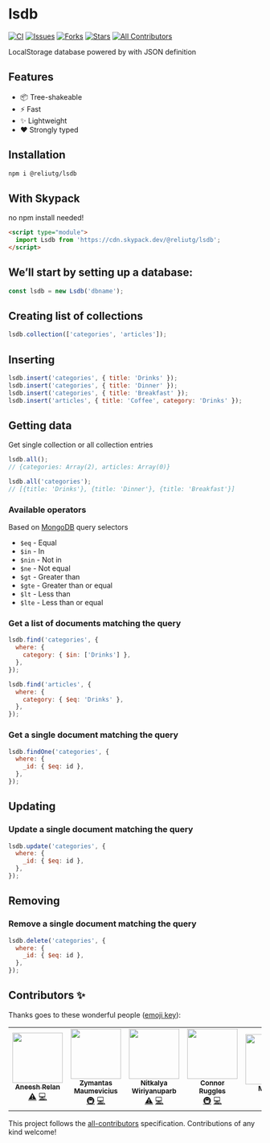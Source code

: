 # lsdb

[![CI](https://github.com/eliutgon/lsdb/actions/workflows/main.yml/badge.svg)](https://github.com/eliutgon/lsdb/actions/workflows/main.yml)
[![Issues](https://img.shields.io/github/issues/eliutgon/lsdb)](https://github.com/eliutgon/lsdb/issues)
[![Forks](https://img.shields.io/github/forks/eliutgon/lsdb)](https://github.com/eliutgon/lsdb)
[![Stars](https://img.shields.io/github/stars/eliutgon/lsdb)](https://github.com/eliutgon/lsdb)
[![All Contributors](https://img.shields.io/badge/all_contributors-5-orange.svg)](#contributors-)

LocalStorage database powered by with JSON definition

## Features

- 📦 Tree-shakeable
- ⚡ Fast
- ✨ Lightweight
- ❤️ Strongly typed

## Installation

```bash
npm i @reliutg/lsdb
```

## With Skypack

no npm install needed!

```html
<script type="module">
  import Lsdb from 'https://cdn.skypack.dev/@reliutg/lsdb';
</script>
```

## We’ll start by setting up a database:

```js
const lsdb = new Lsdb('dbname');
```

## Creating list of collections

```js
lsdb.collection(['categories', 'articles']);
```

## Inserting

```js
lsdb.insert('categories', { title: 'Drinks' });
lsdb.insert('categories', { title: 'Dinner' });
lsdb.insert('categories', { title: 'Breakfast' });
lsdb.insert('articles', { title: 'Coffee', category: 'Drinks' });
```

## Getting data

Get single collection or all collection entries

```js
lsdb.all();
// {categories: Array(2), articles: Array(0)}

lsdb.all('categories');
// [{title: 'Drinks'}, {title: 'Dinner'}, {title: 'Breakfast'}]
```

### Available operators

Based on [MongoDB](https://docs.mongodb.com/manual/reference/operator/query/#query-selectors) query selectors

- `$eq` - Equal
- `$in` - In
- `$nin` - Not in
- `$ne` - Not equal
- `$gt` - Greater than
- `$gte` - Greater than or equal
- `$lt` - Less than
- `$lte` - Less than or equal

### Get a list of documents matching the query

```js
lsdb.find('categories', {
  where: {
    category: { $in: ['Drinks'] },
  },
});

lsdb.find('articles', {
  where: {
    category: { $eq: 'Drinks' },
  },
});
```

### Get a single document matching the query

```js
lsdb.findOne('categories', {
  where: {
    _id: { $eq: id },
  },
});
```

## Updating

### Update a single document matching the query

```js
lsdb.update('categories', {
  where: {
    _id: { $eq: id },
  },
});
```

## Removing

### Remove a single document matching the query

```js
lsdb.delete('categories', {
  where: {
    _id: { $eq: id },
  },
});
```

## Contributors ✨

Thanks goes to these wonderful people ([emoji key](https://allcontributors.org/docs/en/emoji-key)):

<!-- ALL-CONTRIBUTORS-LIST:START - Do not remove or modify this section -->
<!-- prettier-ignore-start -->
<!-- markdownlint-disable -->
<table>
  <tr>
    <td align="center"><a href="https://github.com/aneeshrelan"><img src="https://avatars2.githubusercontent.com/u/17068083?v=4?s=100" width="100px;" alt=""/><br /><sub><b>Aneesh Relan</b></sub></a><br /><a href="https://github.com/eliutgon/lsdb/commits?author=aneeshrelan" title="Tests">⚠️</a> <a href="https://github.com/eliutgon/lsdb/commits?author=aneeshrelan" title="Code">💻</a></td>
    <td align="center"><a href="https://github.com/fr0stylo"><img src="https://avatars0.githubusercontent.com/u/13507123?v=4?s=100" width="100px;" alt=""/><br /><sub><b>Zymantas Maumevicius</b></sub></a><br /><a href="#infra-fr0stylo" title="Infrastructure (Hosting, Build-Tools, etc)">🚇</a> <a href="https://github.com/eliutgon/lsdb/commits?author=fr0stylo" title="Code">💻</a></td>
    <td align="center"><a href="https://github.com/dekpient"><img src="https://avatars1.githubusercontent.com/u/717270?v=4?s=100" width="100px;" alt=""/><br /><sub><b>Nitkalya Wiriyanuparb</b></sub></a><br /><a href="https://github.com/eliutgon/lsdb/commits?author=dekpient" title="Tests">⚠️</a> <a href="https://github.com/eliutgon/lsdb/commits?author=dekpient" title="Code">💻</a></td>
    <td align="center"><a href="https://connorruggles.dev"><img src="https://avatars0.githubusercontent.com/u/14317362?v=4?s=100" width="100px;" alt=""/><br /><sub><b>Connor Ruggles</b></sub></a><br /><a href="#infra-rugglcon" title="Infrastructure (Hosting, Build-Tools, etc)">🚇</a> <a href="https://github.com/eliutgon/lsdb/commits?author=rugglcon" title="Code">💻</a></td>
    <td align="center"><a href="https://smakss.github.io/"><img src="https://avatars0.githubusercontent.com/u/32557358?v=4?s=100" width="100px;" alt=""/><br /><sub><b>MAKSS</b></sub></a><br /><a href="https://github.com/eliutgon/lsdb/commits?author=SMAKSS" title="Documentation">📖</a></td>
    <td align="center"><a href="http://bit.ly/vvscodeli"><img src="https://avatars.githubusercontent.com/u/6904368?v=4?s=100" width="100px;" alt=""/><br /><sub><b>Vasiliy Vanchuk</b></sub></a><br /><a href="https://github.com/eliutgon/lsdb/commits?author=vvscode" title="Code">💻</a></td>
  </tr>
</table>

<!-- markdownlint-restore -->
<!-- prettier-ignore-end -->

<!-- ALL-CONTRIBUTORS-LIST:END -->

This project follows the [all-contributors](https://github.com/all-contributors/all-contributors) specification. Contributions of any kind welcome!
